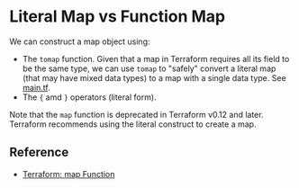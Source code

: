 # Literal Map vs Function Map

We can construct a map object using:

* The `tomap` function. Given that a map in Terraform requires all its field to be the same type, we can use `tomap` to "safely" convert a literal map (that may have mixed data types) to a map with a single data type. See [main.tf](main.tf).
* The `{` amd `}` operators (literal form).

Note that the `map` function is deprecated in Terraform v0.12 and later. Terraform recommends using the literal construct to create a map.

## Reference

* [Terraform: map Function](https://www.terraform.io/docs/configuration/functions/map.html)
